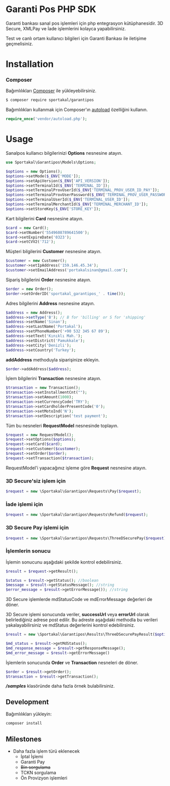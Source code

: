 # Garanti Pos PHP SDK

Garanti bankası sanal pos işlemleri için php entegrasyon kütüphanesidir. 3D Secure, XMLPay ve İade işlemlerini kolayca
yapabilirsiniz.

Test ve canlı ortam kullanıcı bilgileri için Garanti Bankası ile iletişime geçmelisiniz.

# Installation

### Composer

Bağımlılıkları [Composer](http://getcomposer.org/) ile yükleyebilirsiniz.

```bash
$ composer require sportakal/garantipos
```

Bağımlılıkları kullanmak için Composer'ın [autoload](https://getcomposer.org/doc/00-intro.md#autoloading) özelliğini
kullanın.

```php
require_once('vendor/autoload.php');
```

# Usage

Sanalpos kullanıcı bilgilerinizi **Options** nesnesine atayın.

```php
use Sportakal\Garantipos\Models\Options;

$options = new Options();
$options->setMode($_ENV['MODE']);
$options->setApiVersion($_ENV['API_VERSION']);
$options->setTerminalId($_ENV['TERMINAL_ID']);
$options->setTerminalProvUserId($_ENV['TERMINAL_PROV_USER_ID_PAY']);
$options->setTerminalProvUserPassword($_ENV['TERMINAL_PROV_USER_PASSWORD']);
$options->setTerminalUserId($_ENV['TERMINAL_USER_ID']);
$options->setTerminalMerchantId($_ENV['TERMINAL_MERCHANT_ID']);
$options->setStoreKey($_ENV['STORE_KEY']);
```

Kart bilgilerini **Card** nesnesine atayın.

```php
$card = new Card();
$card->setNumber('5549608789641500');
$card->setExpireDate('0323');
$card->setCVV2('712');
```

Müşteri bilgilerini **Customer** nesnesine atayın.

```php
$customer = new Customer();
$customer->setIpAddress('159.146.45.34');
$customer->setEmailAddress('portakalsinan@gmail.com');
```

Sipariş bilgilerini **Order** nesnesine atayın.

```php
$order = new Order();
$order->setOrderID('sportakal_garantipos_' . time());
```

Adres bilgilerini **Address** nesnesine atayın.

```php
$address = new Address();
$address->setType('B'); // B for 'billing' or S for 'shipping'
$address->setName('Sinan');
$address->setLastName('Portakal');
$address->setPhoneNumber('+90 532 345 67 89');
$address->setText('Kınıklı Mah.');
$address->setDistrict('Pamukkale');
$address->setCity('Denizli');
$address->setCountry('Turkey');
```

**addAddress** methoduyla siparişinize ekleyin.

```php
$order->addAddress($address);
```

İşlem bilgilerini **Transaction** nesnesine atayın.

```php
$transaction = new Transaction();
$transaction->setInstallmentCnt("");
$transaction->setAmount(1000);
$transaction->setCurrencyCode('TRY');
$transaction->setCardholderPresentCode('0');
$transaction->setMotoInd('N');
$transaction->setDescription('test payment');
```

Tüm bu nesneleri **RequestModel** nesnesinde toplayın.

```php
$request = new RequestModel();
$request->setOptions($options);
$request->setCard($card);
$request->setCustomer($customer);
$request->setOrder($order);
$request->setTransaction($transaction);
```

RequestModel'i yapacağınız işleme göre **Request** nesnesine atayın.

### 3D Secure'siz işlem için

```php
$request = new \Sportakal\Garantipos\Requests\Pay($request);
```

### İade işlemi için

```php
$request = new \Sportakal\Garantipos\Requests\Refund($request);
```

### 3D Secure Pay işlemi için

```php
$request = new \Sportakal\Garantipos\Requests\ThreeDSecurePay($request);
```

### İşlemlerin sonucu

İşlemin sonucunu aşağıdaki şekilde kontrol edebilirsiniz.

```php
$result = $request->getResult();

$status = $result->getStatus(); //boolean
$message = $result->getStatusMessage(); //string
$error_message = $result->getErrorMessage()); //string
```

3D Secure işlemlerde mdStatusCode ve mdErrorMessage değerleri de döner.

3D Secure işlemi sonucunda veriler, **successUrl** veya **errorUrl** olarak belirlediğiniz adrese post edilir. Bu
adreste aşağıdaki methodla bu verileri yakalayabilirsiniz ve mdStatus değerlerini kontrol edebilirsiniz.

```php
$result = new \Sportakal\Garantipos\Results\ThreeDSecurePayResult($options);

$md_status = $result->getMdStatus();
$md_response_message = $result->getResponseMessage();
$md_error_message = $result->getErrorMessage()
```

İşlemlerin sonucunda **Order** ve **Transaction** nesneleri de döner.

```php
$order = $result->getOrder();
$transaction = $result->getTransaction();
```

***/samples*** klasöründe daha fazla örnek bulabilirsiniz.

## Development

Bağımlılıkları yükleyin:

``` bash
composer install
```

## Milestones

* Daha fazla işlem türü eklenecek
    * İptal İşlemi
    * Garanti Pay
    * ~~Bin sorgulama~~
    * TCKN sorgulama
    * Ön Provizyon işlemleri











